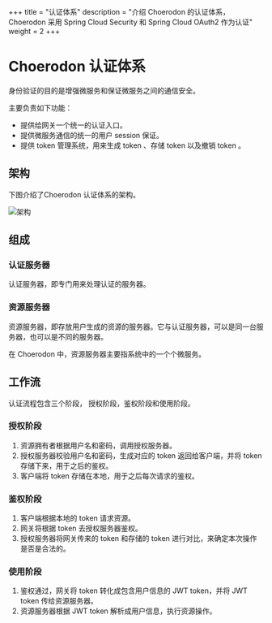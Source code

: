 ﻿+++
title = "认证体系"
description = "介绍 Choerodon 的认证体系， Choerodon 采用 Spring Cloud Security 和 Spring Cloud OAuth2 作为认证"
weight = 2
+++

# Choerodon 认证体系

身份验证的目的是增强微服务和保证微服务之间的通信安全。

主要负责如下功能：

- 提供给网关一个统一的认证入口。
- 提供微服务通信的统一的用户 session 保证。
- 提供 token 管理系统，用来生成 token 、存储 token 以及撤销 token 。

## 架构

下图介绍了Choerodon 认证体系的架构。

![架构](/img/docs/security/Choerodon_architecture.png)

## 组成

### 认证服务器

认证服务器，即专门用来处理认证的服务器。

### 资源服务器

资源服务器，即存放用户生成的资源的服务器。它与认证服务器，可以是同一台服务器，也可以是不同的服务器。

在 Choerodon 中，资源服务器主要指系统中的一个个微服务。

## 工作流

认证流程包含三个阶段， 授权阶段，鉴权阶段和使用阶段。

### 授权阶段

1. 资源拥有者根据用户名和密码，调用授权服务器。
2. 授权服务器校验用户名和密码，生成对应的 token 返回给客户端，并将 token 存储下来，用于之后的鉴权。
3. 客户端将 token 存储在本地，用于之后每次请求的鉴权。

### 鉴权阶段

1. 客户端根据本地的 token 请求资源。
2. 网关将根据 token 去授权服务器鉴权。
3. 授权服务器将网关传来的 token 和存储的 token 进行对比，来确定本次操作是否是合法的。

### 使用阶段

1. 鉴权通过，网关将 token 转化成包含用户信息的 JWT token，并将 JWT token 传给资源服务器。
2. 资源服务器根据 JWT token 解析成用户信息，执行资源操作。